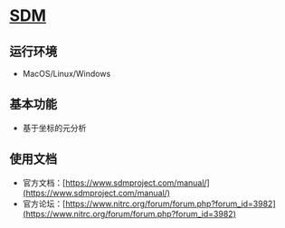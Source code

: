 # [SDM](https://www.sdmproject.com/)

## 运行环境

* MacOS/Linux/Windows

## 基本功能

* 基于坐标的元分析

## 使用文档

* 官方文档：[https://www.sdmproject.com/manual/](https://www.sdmproject.com/manual/)
* 官方论坛：[https://www.nitrc.org/forum/forum.php?forum_id=3982](https://www.nitrc.org/forum/forum.php?forum_id=3982)
